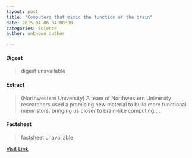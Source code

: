 ```yaml
---
layout: post
title: "Computers that mimic the function of the brain"
date: 2015-04-06 04:00:00
categories: Science
author: unknown author

---
```



#### Digest
>digest unavailable

#### Extract
>(Northwestern University) A team of Northwestern University researchers used a promising new material to build more functional memristors, bringing us closer to brain-like computing....

#### Factsheet
>factsheet unavailable

[Visit Link](http://www.eurekalert.org/pub_releases/2015-04/nu-ctm040615.php)



